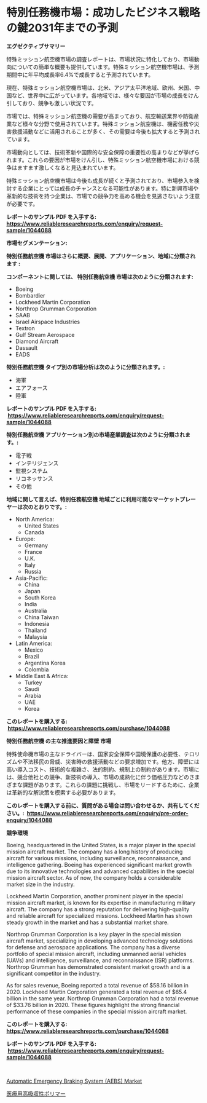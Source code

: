 <p><h1>特別任務機市場：成功したビジネス戦略の鍵2031年までの予測</h1></p><p><strong>エグゼクティブサマリー</strong></p>
<p><p>特殊ミッション航空機市場の調査レポートは、市場状況に特化しており、市場動向についての簡単な概要も提供しています。特殊ミッション航空機市場は、予測期間中に年平均成長率6.4%で成長すると予測されています。</p><p>現在、特殊ミッション航空機市場は、北米、アジア太平洋地域、欧州、米国、中国など、世界中に広がっています。各地域では、様々な要因が市場の成長をけん引しており、競争も激しい状況です。</p><p>市場では、特殊ミッション航空機の需要が高まっており、航空輸送業界や防衛産業など様々な分野で使用されています。特殊ミッション航空機は、機密任務や災害救援活動などに活用されることが多く、その需要は今後も拡大すると予測されています。</p><p>市場動向としては、技術革新や国際的な安全保障の重要性の高まりなどが挙げられます。これらの要因が市場をけん引し、特殊ミッション航空機市場における競争はますます激しくなると見込まれています。</p><p>特殊ミッション航空機市場は今後も成長が続くと予測されており、市場参入を検討する企業にとっては成長のチャンスとなる可能性があります。特に新興市場や革新的な技術を持つ企業は、市場での競争力を高める機会を見逃さないよう注意が必要です。</p></p>
<p><strong>レポートのサンプル PDF を入手する: <a href="https://www.reliableresearchreports.com/enquiry/request-sample/1044088">https://www.reliableresearchreports.com/enquiry/request-sample/1044088</a></strong></p>
<p><strong>市場セグメンテーション:</strong></p>
<p><strong> 特別任務航空機 市場はさらに概要、展開、アプリケーション、地域に分類されます :</strong></p>
<p><strong>コンポーネントに関しては、 特別任務航空機 市場は次のように分類されます: &nbsp;</strong></p>
<p><ul><li>Boeing</li><li>Bombardier</li><li>Lockheed Martin Corporation</li><li>Northrop Grumman Corporation</li><li>SAAB</li><li>Israel Airspace Industries</li><li>Textron</li><li>Gulf Stream Aerospace</li><li>Diamond Aircraft</li><li>Dassault</li><li>EADS</li></ul></p>
<p><strong> 特別任務航空機 タイプ別の市場分析は次のように分類されます。:</strong></p>
<p><ul><li>海軍</li><li>エアフォース</li><li>陸軍</li></ul></p>
<p><strong>レポートのサンプル PDF を入手する: &nbsp;<a href="https://www.reliableresearchreports.com/enquiry/request-sample/1044088">https://www.reliableresearchreports.com/enquiry/request-sample/1044088</a></strong></p>
<p><strong> 特別任務航空機 アプリケーション別の市場産業調査は次のように分類されます。:</strong></p>
<p><ul><li>電子戦</li><li>インテリジェンス</li><li>監視システム</li><li>リコネッサンス</li><li>その他</li></ul></p>
<p><strong>地域に関して言えば、特別任務航空機 地域ごとに利用可能なマーケットプレーヤーは次のとおりです。:</strong></p>
<p><ul>
    <li>
        North America:
        <ul>
            <li>United States</li>
            <li>Canada</li>
        </ul>
    </li>
    <li>
        Europe:
        <ul>
            <li>Germany</li>
            <li>France</li>
            <li>U.K.</li>
            <li>Italy</li>
            <li>Russia</li>
        </ul>
    </li>
    <li>
        Asia-Pacific:
        <ul>
            <li>China</li>
            <li>Japan</li>
            <li>South Korea</li>
            <li>India</li>
            <li>Australia</li>
            <li>China Taiwan</li>
            <li>Indonesia</li>
            <li>Thailand</li>
            <li>Malaysia</li>
        </ul>
    </li>
    <li>
        Latin America:
        <ul>
            <li>Mexico</li>
            <li>Brazil</li>
            <li>Argentina Korea</li>
            <li>Colombia</li>
        </ul>
    </li>
    <li>
        Middle East & Africa:
        <ul>
            <li>Turkey</li>
            <li>Saudi</li>
            <li>Arabia</li>
            <li>UAE</li>
            <li>Korea</li>
        </ul>
    </li>
    </ul></p>
<p><strong>このレポートを購入する: &nbsp;<a href="https://www.reliableresearchreports.com/purchase/1044088">https://www.reliableresearchreports.com/purchase/1044088</a></strong></p>
<p><strong>特別任務航空機 の主な推進要因と障壁 市場</strong></p>
<p><p>特殊使命機市場の主なドライバーは、国家安全保障や国境保護の必要性、テロリズムや不法移民の脅威、災害時の救援活動などの要求増加です。他方、障壁には高い導入コスト、技術的な複雑さ、法的制約、規制上の制約があります。市場には、競合他社との競争、新技術の導入、市場の成熟化に伴う価格圧力などのさまざまな課題があります。これらの課題に挑戦し、市場をリードするために、企業は革新的な解決策を模索する必要があります。</p></p>
<p><strong>このレポートを購入する前に、質問がある場合は問い合わせるか、共有してください。:&nbsp; <a href="https://www.reliableresearchreports.com/enquiry/pre-order-enquiry/1044088">https://www.reliableresearchreports.com/enquiry/pre-order-enquiry/1044088</a></strong></p>
<p><strong>競争環境</strong></p>
<p><p>Boeing, headquartered in the United States, is a major player in the special mission aircraft market. The company has a long history of producing aircraft for various missions, including surveillance, reconnaissance, and intelligence gathering. Boeing has experienced significant market growth due to its innovative technologies and advanced capabilities in the special mission aircraft sector. As of now, the company holds a considerable market size in the industry.</p><p>Lockheed Martin Corporation, another prominent player in the special mission aircraft market, is known for its expertise in manufacturing military aircraft. The company has a strong reputation for delivering high-quality and reliable aircraft for specialized missions. Lockheed Martin has shown steady growth in the market and has a substantial market share.</p><p>Northrop Grumman Corporation is a key player in the special mission aircraft market, specializing in developing advanced technology solutions for defense and aerospace applications. The company has a diverse portfolio of special mission aircraft, including unmanned aerial vehicles (UAVs) and intelligence, surveillance, and reconnaissance (ISR) platforms. Northrop Grumman has demonstrated consistent market growth and is a significant competitor in the industry.</p><p>As for sales revenue, Boeing reported a total revenue of $58.16 billion in 2020. Lockheed Martin Corporation generated a total revenue of $65.4 billion in the same year. Northrop Grumman Corporation had a total revenue of $33.76 billion in 2020. These figures highlight the strong financial performance of these companies in the special mission aircraft market.</p></p>
<p><strong>このレポートを購入する: &nbsp; <a href="https://www.reliableresearchreports.com/purchase/1044088">https://www.reliableresearchreports.com/purchase/1044088</a></strong></p>
<p><strong>レポートのサンプル PDF を入手する: &nbsp;<a href="https://www.reliableresearchreports.com/enquiry/request-sample/1044088">https://www.reliableresearchreports.com/enquiry/request-sample/1044088</a></strong><strong></strong></p>
<p>&nbsp;</p>
<p><p><a href="https://lydian-appliance-61d.notion.site/Automatic-Emergency-Braking-System-AEBS-Market-Furnish-Information-about-Market-Size-Market-Share-be5c457e1eac4380a0284624fab0fd60">Automatic Emergency Braking System (AEBS) Market</a></p><p><a href="https://github.com/efcvopdgkdx128/Market-Research-Report-List-1/blob/main/29816945638.md">医療用高吸収性ポリマー</a></p></p>